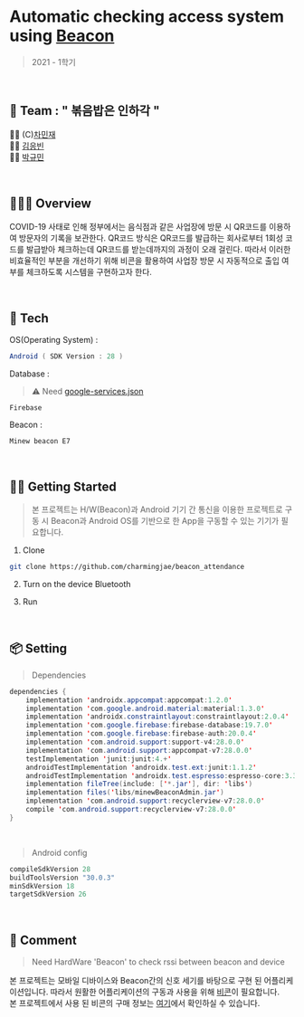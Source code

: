 # Automatic checking access system using [Beacon](https://ko.wikipedia.org/wiki/%EB%B9%84%EC%BD%98)
> 2021 - 1학기  

<br/>

## 🤝 Team : " 볶음밥은 인하각 "  
👨‍🚀 (C)[차민재](https://github.com/charmingjae)  
👨‍🚀 [김응빈](https://github.com/eungbin)  
👨‍🚀 [박규민](https://github.com/mareepark)  



<br/>

## 👨🏻‍💻 Overview  
COVID-19 사태로 인해 정부에서는 음식점과 같은 사업장에 방문 시 QR코드를 이용하여 방문자의 기록을 보관한다.
QR코드 방식은 QR코드를 발급하는 회사로부터 1회성 코드를 발급받아 체크하는데 QR코드를 받는데까지의 과정이 오래 걸린다.
따라서 이러한 비효율적인 부분을 개선하기 위해 비콘을 활용하여 사업장 방문 시 자동적으로 출입 여부를 체크하도록 시스템을 구현하고자 한다.

<br/>

## 🔧 Tech

OS(Operating System) :
```java
Android ( SDK Version : 28 )
```

Database : 
> ⚠️ Need [google-services.json](https://firebase.google.com/docs/android/setup?hl=ko)
```
Firebase
```

Beacon :
```
Minew beacon E7
```

<br/>


## 🏃‍♂️ Getting Started
> 본 프로젝트는 H/W(Beacon)과 Android 기기 간 통신을 이용한 프로젝트로 구동 시 Beacon과 Android OS를 기반으로 한 App을 구동할 수 있는 기기가 필요합니다.  

1. Clone
~~~bash
git clone https://github.com/charmingjae/beacon_attendance
~~~  

2. Turn on the device Bluetooth  

3. Run

<br/> 

## 📦 Setting

> Dependencies  

~~~java
dependencies {
    implementation 'androidx.appcompat:appcompat:1.2.0'
    implementation 'com.google.android.material:material:1.3.0'
    implementation 'androidx.constraintlayout:constraintlayout:2.0.4'
    implementation 'com.google.firebase:firebase-database:19.7.0'
    implementation 'com.google.firebase:firebase-auth:20.0.4'
    implementation 'com.android.support:support-v4:28.0.0'
    implementation 'com.android.support:appcompat-v7:28.0.0'
    testImplementation 'junit:junit:4.+'
    androidTestImplementation 'androidx.test.ext:junit:1.1.2'
    androidTestImplementation 'androidx.test.espresso:espresso-core:3.3.0'
    implementation fileTree(include: ['*.jar'], dir: 'libs')
    implementation files('libs/minewBeaconAdmin.jar')
    implementation 'com.android.support:recyclerview-v7:28.0.0'
    compile 'com.android.support:recyclerview-v7:28.0.0'
}
~~~

<br/>  

> Android config

~~~java
compileSdkVersion 28
buildToolsVersion "30.0.3"
minSdkVersion 18
targetSdkVersion 26
~~~

<br/>  

## 📖 Comment  

> Need HardWare 'Beacon' to check rssi between beacon and device

본 프로젝트는 모바일 디바이스와 Beacon간의 신호 세기를 바탕으로 구현 된 어플리케이션입니다. 따라서 원활한 어플리케이션의 구동과 사용을 위해 [비콘](https://ko.wikipedia.org/wiki/%EB%B9%84%EC%BD%98)이 필요합니다.  
본 프로젝트에서 사용 된 비콘의 구매 정보는 [여기](http://m.nowwin.co.kr/product/%EB%B9%84%EC%BD%98-ibeacon-%EB%B8%94%EB%A3%A8%ED%88%AC%EC%8A%A4-beacon-i9-%EB%B9%84%ED%8F%B0-beafon/74/)에서 확인하실 수 있습니다.